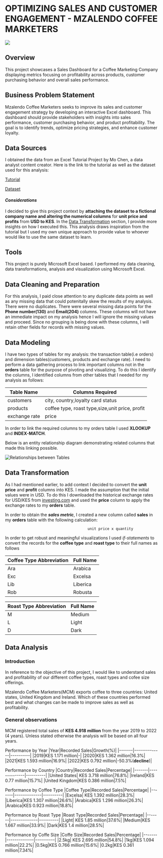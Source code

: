 # OPTIMIZING SALES AND CUSTOMER ENGAGEMENT - MZALENDO COFFEE MARKETERS

![](https://github.com/IsaacKanyili161/Sales-Analysis-Mzalendo-Coffee-Marketers/blob/eebb5354801e5971468f78c85b7fdacf03aef79d/Cover%20Photo.png)

## Overview
This project showcases a Sales Dashboard for a Coffee Marketing Company displaying metrics focusing on profitability across products, customer purchasing behavior and overall sales performance.

## Business Problem Statement
Mzalendo Coffee Marketers seeks to improve its sales and customer engagement strategy by developing an interactive Excel dashboard. This dashboard should provide stakeholders with insights into sales performance, customer purchasing behavior, and product profitability. The goal is to identify trends, optimize pricing strategies, and enhance customer loyalty.

## Data Sources
I obtained the data from an Excel Tutorial Project by Mo Chen, a data analyst content creator. Here is the link to the tutorial as well as the dataset used for this analysis:

[Tutorial](https://www.youtube.com/watch?v=m13o5aqeCbM)

[Dataset](https://github.com/mochen862/excel-project-coffee-sales)

#### *Considerations*
I decided to give this project context by **attaching the dataset to a fictional company name and altering the numerical columns** for **unit price and profits** from **USD to KES**. In the [Data Transformation](#data-transformation) section, I provide more insights on how I executed this. This analysis draws inspiration from the tutorial but I used my own unique approach to provide value to whoever would like to use the same dataset to learn.

## Tools
This project is purely Microsoft Excel based. I performed my data cleaning, data transformations, analysis and visualization using Microsoft Excel.

## Data Cleaning and Preparation
For this analysis, I paid close attention to any duplicate data points as well as any missing data that could potenitally skew the results of my analysis. There were no duplicates. There were several missing data points for the **Phone number(130)** and **Email(204)** columns. These columns will not have an immediate impact on my analysis hence I will ignore the missing values and proceed. Since no grouping is being done with these columns, I will retain other fields for records with missing values.

## Data Modeling
I have two types of tables for my analysis: the transaction table(i.e orders) and dimension tables(customers, products and exchange rate). I need to perform a data gathering process to link important columns not in the **orders** table for the purpose of pivoting and visualizing. To do this I identify the columns, I identified columns from other tables that I needed for my analysis as follows:

| Table Name | Columns Required|
|------------|-----------------|
|customers|city, country,loyalty card status|
|products|coffee type, roast type,size,unit price, profit|
|exchange rate|price|

In order to link the required columns to my orders table I used **XLOOKUP** and **INDEX-MATCH**.

Below is an entity relationship diagram demonstrating related columns that made this linking possible.

![Relationships between Tables](https://github.com/IsaacKanyili161/Sales-Analysis-Mzalendo-Coffee-Marketers/blob/18cce1f78cfb0a5a74b1b746acb289ed9cbaa957/Data%20Gathering.png)

## Data Transformation
As I had mentioned earlier, to add context I decided to convert the **unit price** and **profit** columns into KES. I made the assumption that the initial values were in USD. To do this I downloaded the historical exchange rates for USD/KES from 
[investing.com](https://www.investing.com/currencies/usd-kes-historical-data) and used the **price** column to apply the exchange rates to my **orders** table.

In order to obtain the ***sales metric***, I created a new column called **sales** in my **orders** table with the following calculation:

                                          unit price x quantity

In order to get robust and meaningful visualizations I used *if-statements* to convert the records for the **coffee type** and **roast type** to their full names as follows

|Coffee Type Abbreviation|Full Name|
|---|-------|
|Ara|Arabica|
|Exc|Excelsa|
|Lib|Liberica|
|Rob|Robusta|

|Roast Type Abbreviation|Full Name|
|--|--------|
|M|Medium|
|L|Light|
|D|Dark|

## Data Analysis

### Introduction
In reference to the objective of this project, I would like to understand sales and profitability of our different coffee types, roast types and cofee size offerings. 

Mzalendo Coffee Marketers(MCM) exports coffee to three countries: United states, United Kingdom and Ireland. Which of these countries performed best and what changes can be made to improve sales as well as profitability.

### General observations
MCM registered total sales of **KES 4.918 million** from the year 2019 to 2022 (4 years). Unless stated otherwise the analysis will be based on all four years.

Performance by Year
|Year|Recorded Sales|Growth(%)|
|-------|--------------|----------|
|2019|KES 1.171 million|-|
|2020|KES 1.362 million|16.3%|
|2021|KES 1.593 million|16.9%|
|2022|KES 0.792 million|-50.3%(**decline**)|

Performance by Country
|Country|Recorded Sales|Percentage|
|-------|--------------|----------|
|United States| KES 3.718 million|76.8%|
|Ireland|KES 0.77 million|15.7%|
|United Kingdom|KES 0.386 million|7.5%|

Performance by Coffee Type
|Coffee Type|Recorded Sales|Percentage|
|-------|--------------|----------|
|Excelsa| KES 1.392 million|28.3%|
|Liberica|KES 1.307 million|26.6%|
|Arabica|KES 1.296 million|26.3%|
|Arabica|KES 0.923 million|18.8%|

Performance by Roast Type
|Roast Type|Recorded Sales|Percentage|
|-------|--------------|----------|
|Light| KES 1.85 million|37.6%|
|Medium|KES 1.667 million|33.9%|
|Dark|KES 1.4 million|28.5%|

Performance by Coffe Size
|Coffe Size|Recorded Sales|Percentage|
|-------|--------------|----------|
|2.5kg| KES 2.695 million|54.8%|
|1kg|KES 1.094 million|22.2%|
|0.5kg|KES 0.766 million|15.6%|
|0.2kg|KES 0.361 million|7.34%|
















